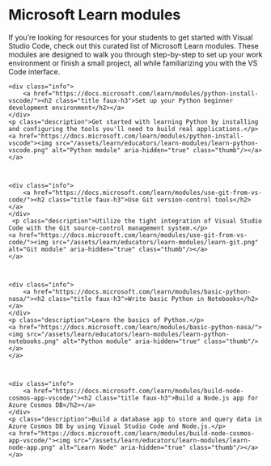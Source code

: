 Microsoft Learn modules
=======================

If you’re looking for resources for your students to get started with Visual Studio Code, check out this curated list of Microsoft Learn modules. These modules are designed to walk you through step-by-step to set up your work environment or finish a small project, all while familiarizing you with the VS Code interface.

    <div class="info">
        <a href="https://docs.microsoft.com/learn/modules/python-install-vscode/"><h2 class="title faux-h3">Set up your Python beginner development environment</h2></a>
    </div>
    <p class="description">Get started with learning Python by installing and configuring the tools you'll need to build real applications.</p>
    <a href="https://docs.microsoft.com/learn/modules/python-install-vscode"><img src="/assets/learn/educators/learn-modules/learn-python-vscode.png" alt="Python module" aria-hidden="true" class="thumb"/></a>
    </a>

  

    <div class="info">
        <a href="https://docs.microsoft.com/learn/modules/use-git-from-vs-code/"><h2 class="title faux-h3">Use Git version-control tools</h2></a>
    </div>
     <p class="description">Utilize the tight integration of Visual Studio Code with the Git source-control management system.</p>
    <a href="https://docs.microsoft.com/learn/modules/use-git-from-vs-code/"><img src="/assets/learn/educators/learn-modules/learn-git.png" alt="Git module" aria-hidden="true" class="thumb"/></a>
    </a>

  

    <div class="info">
        <a href="https://docs.microsoft.com/learn/modules/basic-python-nasa/"><h2 class="title faux-h3">Write basic Python in Notebooks</h2></a>
    </div>
    <p class="description">Learn the basics of Python.</p>
    <a href="https://docs.microsoft.com/learn/modules/basic-python-nasa/"><img src="/assets/learn/educators/learn-modules/learn-python-notebooks.png" alt="Python module" aria-hidden="true" class="thumb"/></a>
    </a>

  

    <div class="info">
        <a href="https://docs.microsoft.com/learn/modules/build-node-cosmos-app-vscode/"><h2 class="title faux-h3">Build a Node.js app for Azure Cosmos DB</h2></a>
    </div>
    <p class="description">Build a database app to store and query data in Azure Cosmos DB by using Visual Studio Code and Node.js.</p>
    <a href="https://docs.microsoft.com/learn/modules/build-node-cosmos-app-vscode/"><img src="/assets/learn/educators/learn-modules/learn-node-app.png" alt="Learn Node" aria-hidden="true" class="thumb"/></a>
    </a>

  
